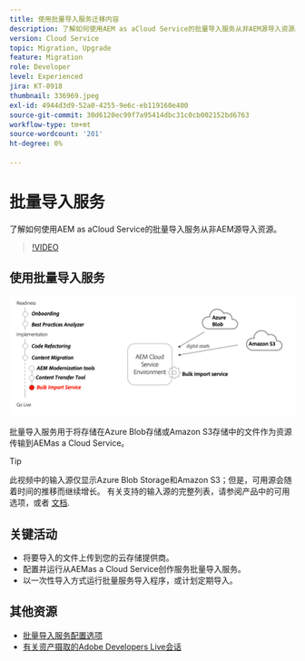 ```yaml
---
title: 使用批量导入服务迁移内容
description: 了解如何使用AEM as aCloud Service的批量导入服务从非AEM源导入资源。
version: Cloud Service
topic: Migration, Upgrade
feature: Migration
role: Developer
level: Experienced
jira: KT-8918
thumbnail: 336969.jpeg
exl-id: 4944d3d9-52a0-4255-9e6c-eb119160e400
source-git-commit: 30d6120ec99f7a95414dbc31c0cb002152bd6763
workflow-type: tm+mt
source-wordcount: '201'
ht-degree: 0%

---
```


# 批量导入服务

了解如何使用AEM as aCloud Service的批量导入服务从非AEM源导入资源。



>[!VIDEO](https://video.tv.adobe.com/v/336969?quality=12&learn=on)

## 使用批量导入服务

![批量导入服务生命周期](../assets/bulk-import-service.png)

批量导入服务用于将存储在Azure Blob存储或Amazon S3存储中的文件作为资源传输到AEMas a Cloud Service。

>[!TIP]
>
> 此视频中的输入源仅显示Azure Blob Storage和Amazon S3；但是，可用源会随着时间的推移而继续增长。 有关支持的输入源的完整列表，请参阅产品中的可用选项，或者 [文档](https://experienceleague.adobe.com/docs/experience-manager-cloud-service/content/assets/manage/add-assets.html#bulk-upload).

## 关键活动

+ 将要导入的文件上传到您的云存储提供商。
+ 配置并运行从AEMas a Cloud Service创作服务批量导入服务。
+ 以一次性导入方式运行批量服务导入程序，或计划定期导入。

## 其他资源

+ [批量导入服务配置选项](https://experienceleague.adobe.com/docs/experience-manager-cloud-service/content/assets/manage/add-assets.html#configure-bulk-ingestor-tool)
+ [有关资产摄取的Adobe Developers Live会话](https://experienceleague.adobe.com/docs/adobe-developers-live-events/events/2021/feb2021/asset-bulk-ingestion.html)

